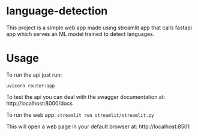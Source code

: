 # language-detection

 This project is a simple web app made using streamlit app that calls fastapi app which serves an ML model trained to detect languages.

 # Usage

To run the api just run:

```uvicorn router:app```

To test the api you can deal with the swagger documentation at:  http://localhost:8000/docs

To run the web app:
```streamlit run streamlit/streamlit.py```

This will open a web page in your default browser at: http://localhost:8501
 
